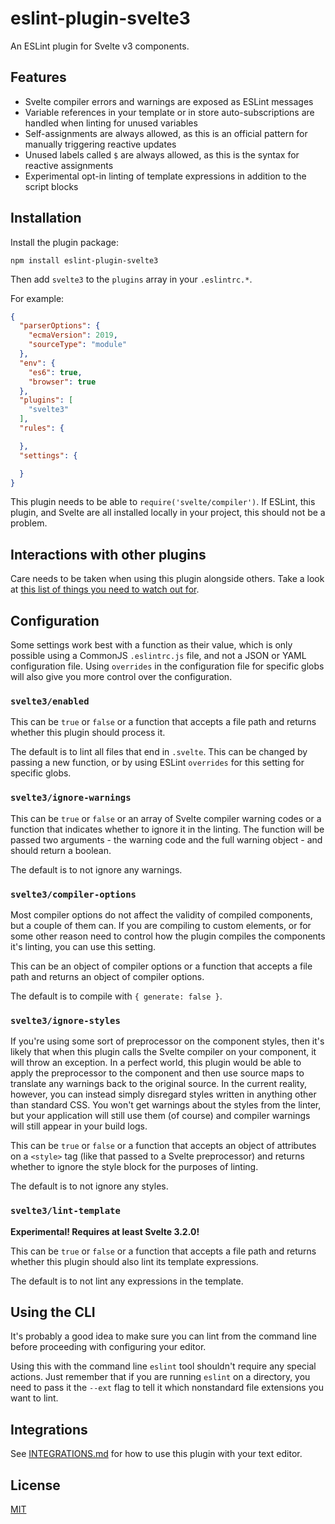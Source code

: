 # eslint-plugin-svelte3

An ESLint plugin for Svelte v3 components.

## Features

- Svelte compiler errors and warnings are exposed as ESLint messages
- Variable references in your template or in store auto-subscriptions are handled when linting for unused variables
- Self-assignments are always allowed, as this is an official pattern for manually triggering reactive updates
- Unused labels called `$` are always allowed, as this is the syntax for reactive assignments
- Experimental opt-in linting of template expressions in addition to the script blocks

## Installation

Install the plugin package:

```
npm install eslint-plugin-svelte3
```

Then add `svelte3` to the `plugins` array in your `.eslintrc.*`.

For example:

```json
{
  "parserOptions": {
    "ecmaVersion": 2019,
    "sourceType": "module"
  },
  "env": {
    "es6": true,
    "browser": true
  },
  "plugins": [
    "svelte3"
  ],
  "rules": {

  },
  "settings": {

  }
}
```

This plugin needs to be able to `require('svelte/compiler')`. If ESLint, this plugin, and Svelte are all installed locally in your project, this should not be a problem.

## Interactions with other plugins

Care needs to be taken when using this plugin alongside others. Take a look at [this list of things you need to watch out for](OTHER_PLUGINS.md).

## Configuration

Some settings work best with a function as their value, which is only possible using a CommonJS `.eslintrc.js` file, and not a JSON or YAML configuration file. Using `overrides` in the configuration file for specific globs will also give you more control over the configuration.

### `svelte3/enabled`

This can be `true` or `false` or a function that accepts a file path and returns whether this plugin should process it.

The default is to lint all files that end in `.svelte`. This can be changed by passing a new function, or by using ESLint `overrides` for this setting for specific globs.

### `svelte3/ignore-warnings`

This can be `true` or `false` or an array of Svelte compiler warning codes or a function that indicates whether to ignore it in the linting. The function will be passed two arguments - the warning code and the full warning object - and should return a boolean.

The default is to not ignore any warnings.

### `svelte3/compiler-options`

Most compiler options do not affect the validity of compiled components, but a couple of them can. If you are compiling to custom elements, or for some other reason need to control how the plugin compiles the components it's linting, you can use this setting.

This can be an object of compiler options or a function that accepts a file path and returns an object of compiler options.

The default is to compile with `{ generate: false }`.

### `svelte3/ignore-styles`

If you're using some sort of preprocessor on the component styles, then it's likely that when this plugin calls the Svelte compiler on your component, it will throw an exception. In a perfect world, this plugin would be able to apply the preprocessor to the component and then use source maps to translate any warnings back to the original source. In the current reality, however, you can instead simply disregard styles written in anything other than standard CSS. You won't get warnings about the styles from the linter, but your application will still use them (of course) and compiler warnings will still appear in your build logs.

This can be `true` or `false` or a function that accepts an object of attributes on a `<style>` tag (like that passed to a Svelte preprocessor) and returns whether to ignore the style block for the purposes of linting.

The default is to not ignore any styles.

### `svelte3/lint-template`

**Experimental! Requires at least Svelte 3.2.0!**

This can be `true` or `false` or a function that accepts a file path and returns whether this plugin should also lint its template expressions.

The default is to not lint any expressions in the template.

## Using the CLI

It's probably a good idea to make sure you can lint from the command line before proceeding with configuring your editor.

Using this with the command line `eslint` tool shouldn't require any special actions. Just remember that if you are running `eslint` on a directory, you need to pass it the `--ext` flag to tell it which nonstandard file extensions you want to lint.

## Integrations

See [INTEGRATIONS.md](INTEGRATIONS.md) for how to use this plugin with your text editor.

## License

[MIT](LICENSE)
